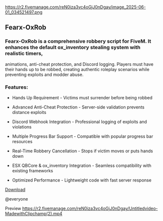 https://r2.fivemanage.com/reN0iza3vc4oGjJ0nDgay/image_2025-06-01_034521497.png

## Fearx-OxRob
 ### Fearx-OxRob is a comprehensive robbery script for FiveM. It enhances the default ox_inventory stealing system with realistic timers, 
animations, anti-cheat protection, and Discord logging. Players must have their hands up to be robbed, creating authentic roleplay scenarios while preventing exploits and modder abuse.

### Features:

- Hands Up Requirement - Victims must surrender before being robbed

- Advanced Anti-Cheat Protection - Server-side validation prevents distance exploits

- Discord Webhook Integration - Professional logging of exploits and violations

- Multiple Progress Bar Support - Compatible with popular progress bar resources

- Real-Time Robbery Cancellation - Stops if victim moves or puts hands down

- ESX QBCore & ox_inventory Integration - Seamless compatibility with existing frameworks

- Optimized Performance - Lightweight code with fast server response

[Download](https://github.com/Facelessxxx/-Release-FearX-OxRob/releases)

@everyone 

Preview
https://r2.fivemanage.com/reN0iza3vc4oGjJ0nDgay/Untitledvideo-MadewithClipchamp(2).mp4
